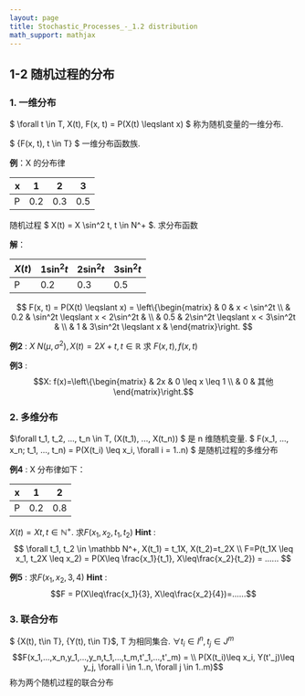 ```yaml
---
layout: page
title: Stochastic_Processes_-_1.2 distribution
math_support: mathjax
---
```



## 1-2 随机过程的分布

### 1. 一维分布

$ \forall t \in T, X(t), F(x, t) = P(X(t) \leqslant x) $ 称为随机变量的一维分布. 

$ \{F(x, t), t \in T\} $ 一维分布函数族. 

**例**：X 的分布律

| x | 1 | 2 | 3 | 
|---:|:---:|:---:|:---:|
| P | 0.2 | 0.3 | 0.5 |

随机过程 $ X(t) = X \sin^2 t, t \in N^+ $. 求分布函数

**解**：

| $X(t)$ | $1\sin^2t$ | $2\sin^2t$ | $3\sin^2t$ |
| ------ | ---------- | ---------- | ---------- |
| P      | 0.2        | 0.3        | 0.5        |   

$$
F(x, t) = P(X(t) \leqslant x) = \left\{\begin{matrix}
 & 0 & x < \sin^2t \\ 
 & 0.2 & \sin^2t \leqslant x < 2\sin^2t & \\ 
 & 0.5 & 2\sin^2t \leqslant x < 3\sin^2t & \\ 
 & 1 & 3\sin^2t \leqslant x & 
\end{matrix}\right.
$$

**例2** : $X~N(\mu, \sigma^2), X(t) = 2X+t, t\in \mathbb R$ 求 $F(x, t), f(x, t)$

**例3** : $$X: f(x)=\left\{\begin{matrix}
& 2x & 0 \leq x \leq 1 \\
& 0 & 其他
\end{matrix}\right.$$

### 2. 多维分布
$\forall t_1, t_2, ..., t_n \in T, (X(t_1), ..., X(t_n)) $ 是 n 维随机变量.
$ F(x_1, ..., x_n; t_1, ..., t_n) = P(X(t_i) \leq x_i, \forall i = 1..n) $ 是随机过程的多维分布

**例4** : X 分布律如下：

|x | 1 | 2|
|--|--| --|
| P | 0.2 | 0.8 |

$X(t) = Xt, t\in \mathbb N^+$. 求$F(x_1, x_2, t_1, t_2)$
**Hint** :
$$ \forall t_1, t_2 \in \mathbb N^+, X(t_1) = t_1X, X(t_2)=t_2X \\
F=P(t_1X \leq x_1, t_2X \leq x_2) = P(X\leq \frac{x_1}{t_1}, X\leq\frac{x_2}{t_2}) = ......
$$

**例5** : 求$F(x_1, x_2, 3, 4)$
**Hint** : $$F = P(X\leq\frac{x_1}{3}, X\leq\frac{x_2}{4})=......$$

### 3. 联合分布
$ \{X(t), t\in T\}, \{Y(t), t\in T\}$, T 为相同集合.
$\forall t_i\in I^n, t_j\in J^m$
$$F(x_1,...,x_n,y_1,...,y_n,t_1,...,t_m,t'_1,...,t'_m) = \\ P(X(t_i)\leq x_i, Y(t'_j)\leq y_j, \forall i \in 1..n, \forall j \in 1..m)$$
称为两个随机过程的联合分布


